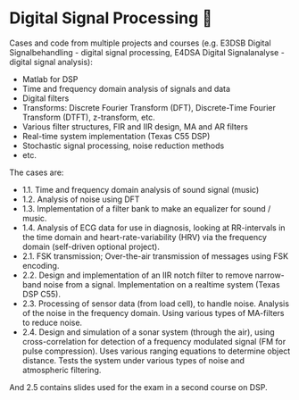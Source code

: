 # Digital Signal Processing :rocket:
Cases and code from multiple projects and courses (e.g. E3DSB Digital Signalbehandling - digital signal processing, E4DSA Digital Signalanalyse - digital signal analysis):
- Matlab for DSP
- Time and frequency domain analysis of signals and data
- Digital filters
- Transforms: Discrete Fourier Transform (DFT), Discrete-Time Fourier Transform (DTFT), z-transform, etc.
- Various filter structures, FIR and IIR design, MA and AR filters
- Real-time system implementation (Texas C55 DSP)
- Stochastic signal processing, noise reduction methods
- etc.

The cases are:
- 1.1. Time and frequency domain analysis of sound signal (music)
- 1.2. Analysis of noise using DFT
- 1.3. Implementation of a filter bank to make an equalizer for sound / music.
- 1.4. Analysis of ECG data for use in diagnosis, looking at RR-intervals in the time domain and heart-rate-variability (HRV) via the frequency domain (self-driven optional project).
- 2.1. FSK transmission; Over-the-air transmission of messages using FSK encoding.
- 2.2. Design and implementation of an IIR notch filter to remove narrow-band noise from a signal. Implementation on a realtime system (Texas DSP C55). 
- 2.3. Processing of sensor data (from load cell), to handle noise. Analysis of the noise in the frequency domain. Using various types of MA-filters to reduce noise.
- 2.4. Design and simulation of a sonar system (through the air), using cross-correlation for detection of a frequency modulated signal (FM for pulse compression). Uses various ranging equations to determine object distance. Tests the system under various types of noise and atmospheric filtering.

And 2.5 contains slides used for the exam in a second course on DSP.
